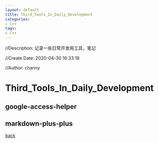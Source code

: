 ```yaml
---
layout: default
title: Third_Tools_In_Daily_Development
categories:
- C++
tags:
- C++
---
```

//Description: 记录一些日常开发用工具，笔记

//Create Date: 2020-04-30 16:33:18

//Author: channy

# Third_Tools_In_Daily_Development

## google-access-helper

## markdown-plus-plus

[back](/)

